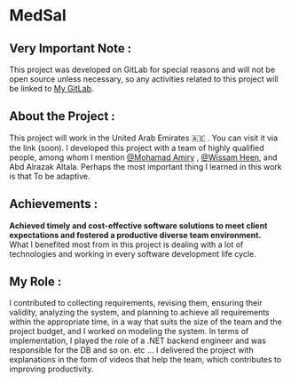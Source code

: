 # MedSal

## Very Important Note : 
This project was developed on GitLab for special reasons and will not be open source unless necessary, so any activities related to this project will be linked to [My GitLab](https://gitlab.com/MoMakkawi).

## About the Project :
This project will work in the United Arab Emirates 🇦🇪 . You can visit it via the link (soon). I developed this project with a team of highly qualified people, among whom I mention [@Mohamad Amiry](https://github.com/MohaAmiry) , [@Wissam Heen](https://github.com/wesam-heen), and Abd Alrazak Altala. Perhaps the most important thing I learned in this work is that To be adaptive.

 ## Achievements : 
**Achieved timely and cost-effective software solutions to meet client expectations and fostered a productive diverse team environment.**            
What I benefited most from in this project is dealing with a lot of technologies and working in every software development life cycle.

## My Role :
I contributed to collecting requirements, revising them, ensuring their validity, analyzing the system, and planning to achieve all requirements within the appropriate time, in a way that suits the size of the team and the project budget, and I worked on modeling the system. In terms of implementation, I played the role of a .NET backend engineer and was responsible for the DB and so on. etc ... I delivered the project with explanations in the form of videos that help the team, which contributes to improving productivity.
